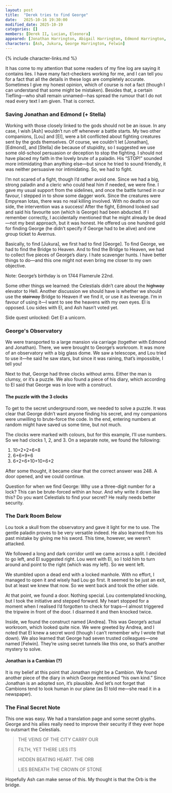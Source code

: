```yaml
---
layout: post
title:  "Derek tries to find George"
date:   2025-10-16 19:30:00
modified_date: 2025-10-19
categories: []
members: [Derek II, Lucian, Eleonora]
appeared: [Jonathan Harrington, Abigail Harrington, Edmond Harrington, Stella, Andrea]
characters: [Ash, Jukura, George Harrington, Felwin]
---
```

{% include character-links.md %}

It has come to my attention that some readers of my fine log are saying it contains lies. I have many fact-checkers working for me, and I can tell you for a fact that all the details in these logs are completely accurate. Sometimes I give my honest opinion, which of course is not a fact (though I can understand that some might be mistaken).
Besides that, a certain Tiefling—who shall remain unnamed—has spread the rumour that I do not read every text I am given. That is correct.

### Saving Jonathan and Edmond (+ Stella)
Working with those closely linked to the gods should not be an issue. In any case, I wish [Ash] wouldn’t run off whenever a battle starts. My two other companions, [Lou] and [El], were a bit conflicted about fighting creatures sent by the gods themselves. Of course, we couldn’t let [Jonathan], [Edmond], and [Stella] die because of stupidity, so I suggested we use some old-school persuasion or deception to stop the fighting.
I should not have placed my faith in the lovely brute of a paladin. His “STOP!” sounded more intimidating than anything else—but since he tried to sound friendly, it was neither persuasive nor intimidating. So, we had to fight.

I’m not scared of a fight, though I’d rather avoid one. Since we had a big, strong paladin and a cleric who could heal him if needed, we were fine. I gave my usual support from the sidelines, and once the battle turned in our favour, I stepped in to show some dagger work. Since the creatures were Empyrean Iotas, there was no real killing involved. With no deaths on our side, the intervention was a success!
After the fight, Edmond looked sad and said his favourite son (which is George) had been abducted. If I remember correctly, I accidentally mentioned that he might already be dead—not my best approach, but it was honest. He offered us one hundred gold for finding George (he didn’t specify if George had to be alive) and one group ticket to Avernus.

Basically, to find [Jukura], we first had to find [George]. To find George, we had to find the Bridge to Heaven. And to find the Bridge to Heaven, we had to collect five pieces of George’s diary. I hate scavenger hunts. I have better things to do—and this one might not even bring me closer to my own objective.

Note: George’s birthday is on 1744 Flamerule 22nd.

Some other things we learned: the Celestials didn’t care about the <del>highway</del> elevator to Hell. Another discussion we should have is whether we should use the <del>stairway</del> Bridge to Heaven if we find it, or use it as leverage. I’m in favour of using it—I want to see the heavens with my own eyes. El is opposed. Lou sides with El, and Ash hasn’t voted yet.

Side quest unlocked: Get El a unicorn.

### George's Observatory
We were transported to a large mansion via carriage (together with Edmond and Jonathan). There, we were brought to George’s workroom. It was more of an observatory with a big glass dome. We saw a telescope, and Lou tried to use it—he said he saw stars, but since it was raining, that’s impossible, I tell you!

Next to that, George had three clocks without arms. Either the man is clumsy, or it’s a puzzle. We also found a piece of his diary, which according to El said that George was in love with a construct.

#### The puzzle with the 3 clocks
To get to the secret underground room, we needed to solve a puzzle. It was clear that George didn’t want anyone finding his secret, and my companions were unwilling to brute-force the code. In the end, entering numbers at random might have saved us some time, but not much.

The clocks were marked with colours, but for this example, I’ll use numbers. So we had clocks 1, 2, and 3. On a separate note, we found the following:

1. 10+2+2+6+8
2. 6+6+9+6
3. 6+2+6+10+10+6+2

After some thought, it became clear that the correct answer was 248. A door opened, and we could continue.

Question for when we find George: Why use a three-digit number for a lock? This can be brute-forced within an hour. And why write it down like this? Do you want Celestials to find your secret? He really needs better security.

### The Dark Room Below
Lou took a skull from the observatory and gave it light for me to use. The gentle paladin proves to be very versatile indeed. He also learned from his past mistake by giving me his sword. This time, however, we weren’t attacked.

We followed a long and dark corridor until we came across a split. I decided to go left, and El suggested right. Lou went with El, so I told him to turn around and point to the right (which was my left). So we went left.

We stumbled upon a dead end with a locked manhole. With no effort, I managed to open it and wisely had Lou go first. It seemed to be just an exit, but at least we knew that now. So we went back and took the other side.

At that point, we found a door. Nothing special. Lou contemplated knocking, but I took the initiative and stepped forward. My heart stopped for a moment when I realised I’d forgotten to check for traps—I almost triggered the tripwire in front of the door. I disarmed it and then knocked twice.

Inside, we found the construct named [Andrea]. This was George’s actual workroom, which looked quite nice. We were greeted by Andrea, and I noted that El knew a secret word (though I can’t remember why I wrote that down). We also learned that George had seven trusted colleagues—one named [Felwin]. They’re using secret tunnels like this one, so that’s another mystery to solve.

#### Jonathan is a Cambian (?)
It is my belief at this point that Jonathan might be a Cambion. We found another piece of the diary in which George mentioned “his own kind.” Since Jonathan is an adopted son, it’s plausible. And let’s not forget that Cambions tend to look human in our plane (as El told me—she read it in a newspaper).

### The Final Secret Note
This one was easy. We had a translation page and some secret glyphs. George and his allies really need to improve their security if they ever hope to outsmart the Celestials.

> THE VEINS OF THE CITY CARRY OUR
>
> FILTH, YET THERE LIES ITS
>
> HIDDEN BEATING HEART. THE ORB
>
> LIES BENEATH THE CROWN OF STONE

Hopefully Ash can make sense of this. My thought is that the Orb is the bridge.